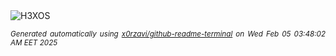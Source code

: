 <div align="justify">
<picture>
    <source media="(prefers-color-scheme: dark)" srcset="https://i.ibb.co/dwz25yv9/output-gif.gif">
    <source media="(prefers-color-scheme: light)" srcset="https://i.ibb.co/dwz25yv9/output-gif.gif">
    <img alt="H3XOS" src="https://i.ibb.co/dwz25yv9/output-gif.gif">
</picture>

<sub><i>Generated automatically using [x0rzavi/github-readme-terminal](https://github.com/x0rzavi/github-readme-terminal) on Wed Feb 05 03:48:02 AM EET 2025</i></sub>
</div>